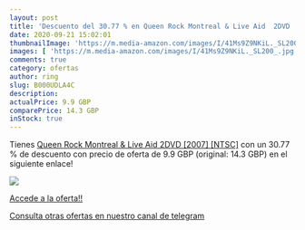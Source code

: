 ```yaml
---
layout: post
title: 'Descuento del 30.77 % en Queen Rock Montreal & Live Aid  2DVD  [2'
date: 2020-09-21 15:02:01
thumbnailImage: 'https://m.media-amazon.com/images/I/41Ms9Z9NKiL._SL200_.jpg'
images: [ 'https://m.media-amazon.com/images/I/41Ms9Z9NKiL._SL200_.jpg' ]
comments: true
category: ofertas
author: ring
slug: B000UDLA4C
description:
actualPrice: 9.9 GBP
comparePrice: 14.3 GBP
inStock: true
---
```


Tienes [Queen Rock Montreal & Live Aid  2DVD  [2007] [NTSC]](https://www.amazon.com/dp/B000UDLA4C/?tag=redken08-20) con un 30.77 % de descuento con precio de oferta de 9.9 GBP (original: 14.3 GBP) en el siguiente enlace!

[![](https://m.media-amazon.com/images/I/41Ms9Z9NKiL._SL200_.jpg)](https://www.amazon.com/dp/B000UDLA4C/?tag=redken08-20)

[Accede a la oferta!!](https://www.amazon.com/dp/B000UDLA4C/?tag=redken08-20)

[Consulta otras ofertas en nuestro canal de telegram](https://t.me/s/ofertas25)
